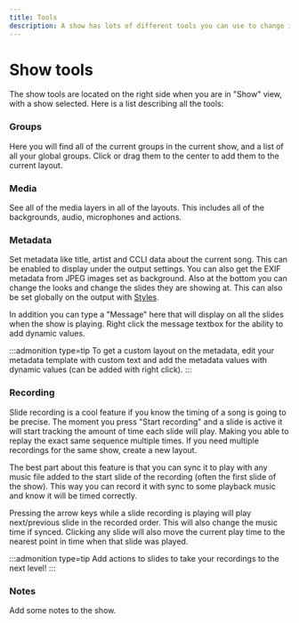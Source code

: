 ```yaml
---
title: Tools
description: A show has lots of different tools you can use to change it.
---
```


# Show tools

The show tools are located on the right side when you are in "Show" view, with a show selected. Here is a list describing all the tools:

### Groups

Here you will find all of the current groups in the current show, and a list of all your global groups. Click or drag them to the center to add them to the current layout.

### Media

See all of the media layers in all of the layouts. This includes all of the backgrounds, audio, microphones and actions.

### Metadata

Set metadata like title, artist and CCLI data about the current song. This can be enabled to display under the output settings. You can also get the EXIF metadata from JPEG images set as background. Also at the bottom you can change the looks and change the slides they are showing at. This can also be set globally on the output with [Styles](./styles).

In addition you can type a "Message" here that will display on all the slides when the show is playing. Right click the message textbox for the ability to add dynamic values.

:::admonition type=tip
To get a custom layout on the metadata, edit your metadata template with custom text and add the metadata values with dynamic values (can be added with right click).
:::

### Recording

Slide recording is a cool feature if you know the timing of a song is going to be precise. The moment you press "Start recording" and a slide is active it will start tracking the amount of time each slide will play. Making you able to replay the exact same sequence multiple times. If you need multiple recordings for the same show, create a new layout.

The best part about this feature is that you can sync it to play with any music file added to the start slide of the recording (often the first slide of the show). This way you can record it with sync to some playback music and know it will be timed correctly.

Pressing the arrow keys while a slide recording is playing will play next/previous slide in the recorded order. This will also change the music time if synced. Clicking any slide will also move the current play time to the nearest point in time when that slide was played.

:::admonition type=tip
Add actions to slides to take your recordings to the next level!
:::

### Notes

Add some notes to the show.
